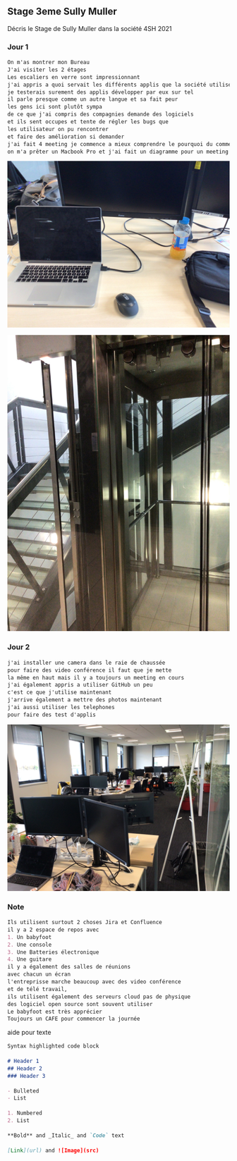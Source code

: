 ## Stage 3eme Sully Muller

Décris le Stage de Sully Muller dans la société 4SH
2021

### Jour 1

```markdown
On m'as montrer mon Bureau
J'ai visiter les 2 étages
Les escaliers en verre sont impressionnant
j'ai appris a quoi servait les différents applis que la société utilisent
je testerais surement des applis développer par eux sur tel
il parle presque comme un autre langue et sa fait peur
les gens ici sont plutôt sympa
de ce que j'ai compris des compagnies demande des logiciels
et ils sent occupes et tente de régler les bugs que
les utilisateur on pu rencontrer
et faire des amélioration si demander
j'ai fait 4 meeting je commence a mieux comprendre le pourquoi du comment
on m'a prêter un Macbook Pro et j'ai fait un diagramme pour un meeting
```
![Mon Bureau](https://github.com/SullyFlex/Stage3eme/blob/gh-pages/Images/IMG_0303.jpg?raw=true)

![Escaliers et ascenseur](https://github.com/SullyFlex/Stage3eme/blob/gh-pages/Images/Escaliers.jpg?raw=true)

### Jour 2
```markdown
j'ai installer une camera dans le raie de chaussée
pour faire des video conférence il faut que je mette
la même en haut mais il y a toujours un meeting en cours
j'ai également appris a utiliser GitHub un peu
c'est ce que j'utilise maintenant
j'arrive également a mettre des photos maintenant
j'ai aussi utiliser les telephones
pour faire des test d'applis
```

![Ensemble Des Bureaux](https://raw.githubusercontent.com/SullyFlex/Stage3eme/gh-pages/Images/IMG_0304.jpg)

### Note
```markdown
Ils utilisent surtout 2 choses Jira et Confluence
il y a 2 espace de repos avec
1. Un babyfoot
2. Une console
3. Une Batteries électronique
4. Une guitare
il y a également des salles de réunions
avec chacun un écran
l'entreprisse marche beaucoup avec des video conférence
et de télé travail,
ils utilisent également des serveurs cloud pas de physique
des logiciel open source sont souvent utiliser
Le babyfoot est très apprécier
Toujours un CAFE pour commencer la journée
```



aide pour texte
```markdown
Syntax highlighted code block

# Header 1
## Header 2
### Header 3

- Bulleted
- List

1. Numbered
2. List

**Bold** and _Italic_ and `Code` text

[Link](url) and ![Image](src)
```
